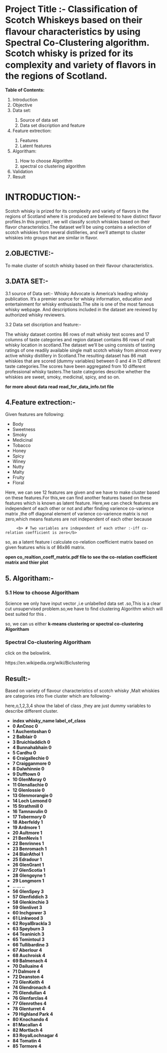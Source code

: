 # Project Title :- Classiﬁcation of Scotch Whiskeys based on their ﬂavour characteristics by using Spectral Co-Clustering algorithm. Scotch whisky is prized for its complexity and  variety of ﬂavors in the regions of Scotland.









<p><b>  Table of Contents: </b></p>


   <ol>
  <li>Introduction </li>
  <li>Objective</li>
  <li>Data set:</li>
         <ol>
         <li>Source of data set</li>
         <li>Data set discription and feature</li>
          </ol>
   <li>Feature extrection:</li>
         <ol>
         <li>Features</li>
         <li>Latent features</li>
          </ol>
  <li>Algoritham:</li>
            <ol>
         <li>How to choose Algorithm</li>
         <li>spectral co clustering algorithm</li>
          </ol>
  <li>Validation</li>
  <li>Result</li>

</ol>


<h1>INTRODUCTION:-</h1>
         <p>Scotch whisky is prized for its complexity and variety of flavors in  the regions of Scotland where it is produced are believed to have distinct flavor profiles.In this project , we will classify scotch whiskies based on their flavor characteristics.The dataset we’ll be using contains a selection of scotch whiskies from several distilleries, and we’ll attempt to cluster whiskies into groups that are similar in flavor.</p>


<h2>2.OBJECTIVE:-</h2>
   <p>To make cluster of scotch whisky based on their flavour characteristics.</p>





<h2>3.DATA SET:- </h2>
 <p>3.1  source of Data set:-   
 Whisky Advocate is America’s leading whisky publication. It’s a premier source for whisky information, education and entertainment for whisky enthusiasts.The site is one of the most famous whisky webpage. And descriptions included in the dataset are reviewd by authorized whisky reviewers.</p>






<p>3.2 Data set discription and feature:-</p>
         <p>The whisky  dataset contins 86 rows of malt whisky test scores and 17 columns of taste categories and region dataset contains 86 rows of malt whisky location in scotland.The dataset we’ll be using consists of tasting ratings of one readily available single malt scotch whisky from almost every active whisky distillery in Scotland.The resulting dataset has 86 malt whiskies that are scored (dummy variables) between 0 and 4 in 12 different taste categories.The scores have been aggregated from 10 different professional whisky tasters.The taste categories describe whether the whiskies are sweet, smoky, medicinal, spicy, and so on.</p>

<b> for more about data read read_for_data_info.txt file</b>
         
         
         
         
         
         
 <h2>4.Feature extrection:-</h2>   
         <p>Given features are following:<p/>
         <ul>
  <li>Body  </li>
  <li>Sweetness</li>
  <li>Smoky</li>
   <li>Medicinal</li>
  <li>Tobacco</li>
  <li>Honey</li>
  <li>Spicy</li>
  <li>Winey </li>
  <li>Nutty</li>
  <li>Malty</li>
  <li>Fruity</li>
  <li>Floral</li>
</ul>
         <p>Here, we can see 12 features are given and we have to make cluster based on these features.For this,we can find another features based on these features which is known as latent feature. Here,we can check features are independent of each other or not and after finding varience co-varience matrix ,the off diagonal element of varience co-varience matrix is not zero,which means features are not independent of each other because </p>
         
         <b> # Two variables are independent of each other :-iff co-relation coefficient is zero</b>
         
<p>so, as a latent feature i calculate co-relation coefficient matrix based on given features whis is of 86x86 matrix.</p>
<b>open co_realtion_coeff_matrix.pdf file to see the co-relation coefficient matrix and thier plot </b>
                       
                       
                       
                       
 <h2>5. Algoritham:-</h2> 
<h3> <b>5.1 How to choose Algoritham</b></h3>
   <p>Science we only have input vector ,i.e unlabelled data set .so,This is a clear cut unsupervised problem.so,we have to find clustering Algorithm which will best suited for this .</p> 
   <p>so, we can us either <b>k-means clustering or spectral co-clustering Algoritham</b></p>

<h3><b> Spectral Co-clustering Algoritham</b></h3>
   <p>click on the belowlink.<p>
   <p>https://en.wikipedia.org/wiki/Biclustering</p>
 <h2>Result:-</h2>
   <p>Based on variety of flavour characteristics of scotch whisky ,Malt whiskies are categories into five cluster  which are following-</p>
   <p>here,o,1,2,3,4 show the label of class ,they are just dummy variables to describe different cluster.</p>
<p>
   <ul>
 <li><b> index  whisky_name label_of_class<b></li>
<li>0           AnCnoc  0</li>
<li>1     Auchentoshan  0</li>
<li>2         Balblair  0</li>
<li>3    Bruichladdich  0</li>
<li>4     Bunnahabhain  0</li>
<li>5           Cardhu  0</li>
<li>6    Craigallechie  0</li>
<li>7     Craigganmore  0</li>
<li>8       Dalwhinnie  0</li>
<li>9         Dufftown  0</li>
<li>10       GlenMoray  0</li>
<li>11    Glenallachie  0</li>
<li>12      Glenlossie  0</li>
<li>13    Glenmorangie  0</li>
<li>14     Loch Lomond  0</li>
<li>15      Strathmill  0</li>
<li>16      Tamnavulin  0</li>
<li>17       Tobermory  0</li>
<li>18       Aberfeldy  1</li>
<li>19         Ardmore  1</li>
<li>20        Aultmore  1</li>
<li>21        BenNevis  1</li>
<li>22       Benrinnes  1</li>
<li>23       Benromach  1</li>
<li>24      BlairAthol  1</li>
<li>25        Edradour  1</li>
<li>26       GlenGrant  1</li>
<li>27      GlenScotia  1</li>
<li>28       Glengoyne  1</li>
<li>29        Longmorn  1</li>
<li>..             ... ..</li>
<li>56        GlenSpey  3</li>
<li>57     Glenfiddich  3</li>
<li>58     Glenkinchie  3</li>
<li>59       Glenlivet  3</li>
<li>60       Inchgower  3</li>
<li>61        Linkwood  3</li>
<li>62    RoyalBrackla  3</li>
<li>63        Speyburn  3</li>
<li>64       Teaninich  3</li>
<li>65       Tomintoul  3</li>
<li>66    Tullibardine  3</li>
<li>67        Aberlour  4</li>
<li>68       Auchroisk  4</li>
<li>69       Balmenach  4</li>
<li>70       Dailuaine  4</li>
<li>71         Dalmore  4</li>
<li>72        Deanston  4</li>
<li>73       GlenKeith  4</li>
<li>74     Glendronach  4</li>
<li>75      Glendullan  4</li>
<li>76     Glenfarclas  4</li>
<li>77      Glenrothes  4</li>
<li>78      Glenturret  4</li>
<li>79   Highland Park  4</li>
<li>80       Knochando  4</li>
<li>81        Macallan  4</li>
<li>82        Mortlach  4</li>
<li>83  RoyalLochnagar  4</li>
<li>84         Tomatin  4</li>
<li>85         Tormore  4</li>

</ul>
</p>






                  


























              
